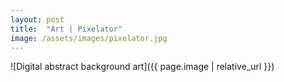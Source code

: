 ```yaml
---
layout: post
title:  "Art | Pixelator"
image: /assets/images/pixelator.jpg
---
```


![Digital abstract background art]({{ page.image | relative_url }})
